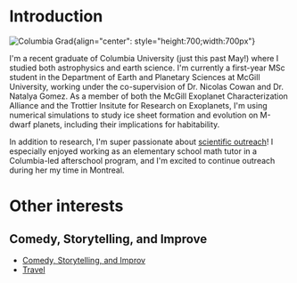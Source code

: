 # Introduction

![Columbia Grad](./media/IMG_7534.jpeg "Me"){align="center": style="height:700;width:700px"}

I'm a recent graduate of Columbia University (just this past May!) where I studied both astrophysics and earth science. I'm currently a first-year MSc student in the Department of Earth and Planetary Sciences at McGill University, working under the co-supervision of Dr. Nicolas Cowan and Dr. Natalya Gomez. As a member of both the McGill Exoplanet Characterization Alliance and the Trottier Insitute for Research on Exoplanets, I'm using numerical simulations to study ice sheet formation and evolution on M-dwarf planets, including their implications for habitability.

In addition to research, I'm super passionate about [scientific outreach](../outreach/index.md)! I especially enjoyed working as an elementary school math tutor in a Columbia-led afterschool program, and I'm excited to continue outreach during her my time in Montreal.

# Other interests
## Comedy, Storytelling, and Improve
- [Comedy, Storytelling, and Improv](./Comedy.md)
- [Travel](./Traveling.md)
